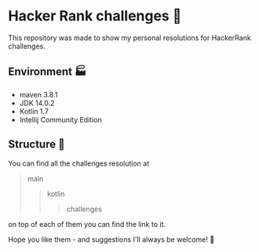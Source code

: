 # Hacker Rank challenges 🎲

This repository was made to show my personal resolutions for HackerRank challenges.

## Environment 🏭

- maven 3.8.1
- JDK 14.0.2
- Kotlin 1.7
- Intellij Community Edition

## Structure 📂
You can find all the challenges resolution at
> main
>>kotlin
> > >challenges


on top of each of them you can find the link to it.

Hope you like them - and suggestions I'll always be welcome! 🤗